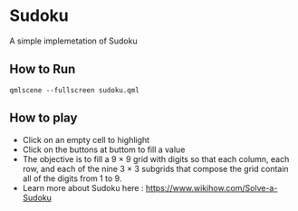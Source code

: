 # Sudoku
A simple implemetation of Sudoku

## How to Run
`qmlscene --fullscreen sudoku.qml`

## How to play
  - Click on an empty cell to highlight
  - Click on the buttons at buttom to fill a value
  - The objective is to fill a 9 × 9 grid with digits so that each column, each row, and each of the nine 3 × 3 subgrids that compose the grid  contain all of the digits from 1 to 9.
  - Learn more about Sudoku here : https://www.wikihow.com/Solve-a-Sudoku